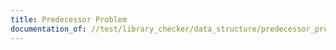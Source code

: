 ```yaml
---
title: Predecessor Problem
documentation_of: //test/library_checker/data_structure/predecessor_problem.test.py
---
```

